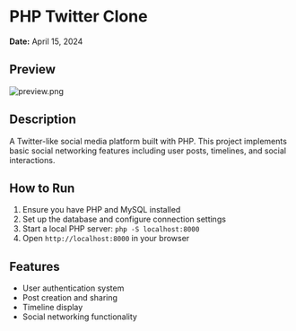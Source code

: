 # PHP Twitter Clone

**Date:** April 15, 2024

## Preview
![preview.png](preview.png)

## Description
A Twitter-like social media platform built with PHP. This project implements basic social networking features including user posts, timelines, and social interactions.

## How to Run
1. Ensure you have PHP and MySQL installed
2. Set up the database and configure connection settings
3. Start a local PHP server: `php -S localhost:8000`
4. Open `http://localhost:8000` in your browser

## Features
- User authentication system
- Post creation and sharing
- Timeline display
- Social networking functionality 
